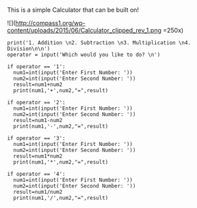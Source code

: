 This is a simple Calculator that can be built on!


![](http://compass1.org/wp-content/uploads/2015/06/Calculator_clipped_rev_1.png =250x)

    print('1. Addition \n2. Subtraction \n3. Multiplication \n4. Division\n\n')
    operator = input('Which would you like to do? \n')

    if operator == '1':
      num1=int(input('Enter First Number: '))
      num2=int(input('Enter Second Number: '))
      result=num1+num2
      print(num1,'+',num2,"=",result)
  
    if operator == '2':
      num1=int(input('Enter First Number: '))
      num2=int(input('Enter Second Number: '))
      result=num1-num2
      print(num1,'-',num2,"=",result)
  
    if operator == '3':
      num1=int(input('Enter First Number: '))
      num2=int(input('Enter Second Number: '))
      result=num1*num2
      print(num1,'*',num2,"=",result)
  
    if operator == '4':
      num1=int(input('Enter First Number: '))
      num2=int(input('Enter Second Number: '))
      result=num1/num2
      print(num1,'/',num2,"=",result)
